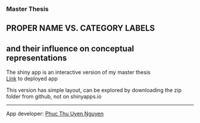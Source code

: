 ### Master Thesis
## PROPER NAME VS. CATEGORY LABELS
## and their influence on conceptual representations 

The shiny app is an interactive version of my master thesis
<br>
[Link](https://phucthuun.shinyapps.io/CL_PN/)
to deployed app

This version has simple layout, can be explored by downloading the zip folder from github, not on shinyapps.io


----
App developer: [Phuc Thu Uyen Nguyen](https://github.com/phucthuun)
